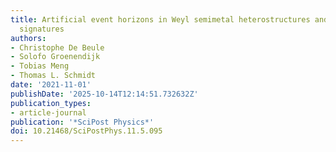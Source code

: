 ```yaml
---
title: Artificial event horizons in Weyl semimetal heterostructures and their  non-equilibrium
  signatures
authors:
- Christophe De Beule
- Solofo Groenendijk
- Tobias Meng
- Thomas L. Schmidt
date: '2021-11-01'
publishDate: '2025-10-14T12:14:51.732632Z'
publication_types:
- article-journal
publication: '*SciPost Physics*'
doi: 10.21468/SciPostPhys.11.5.095
---
```

